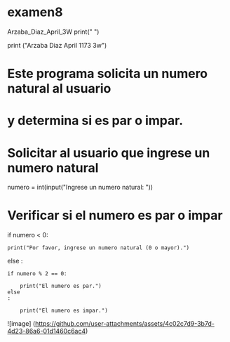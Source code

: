 # examen8
Arzaba_Diaz_April_3W
print(" ")

print ("Arzaba Diaz April 1173 3w")

# Este programa solicita un numero natural al usuario

# y determina si es par o impar.



# Solicitar al usuario que ingrese un numero natural

numero = int(input("Ingrese un numero natural: "))



# Verificar si el numero es par o impar

if numero < 0:

    print("Por favor, ingrese un numero natural (0 o mayor).")
else
:

    if numero % 2 == 0:
    
        print("El numero es par.")
    else
    :
    
        print("El numero es impar.")
![image]
(https://github.com/user-attachments/assets/4c02c7d9-3b7d-4d23-86a6-01d1460c6ac4)





